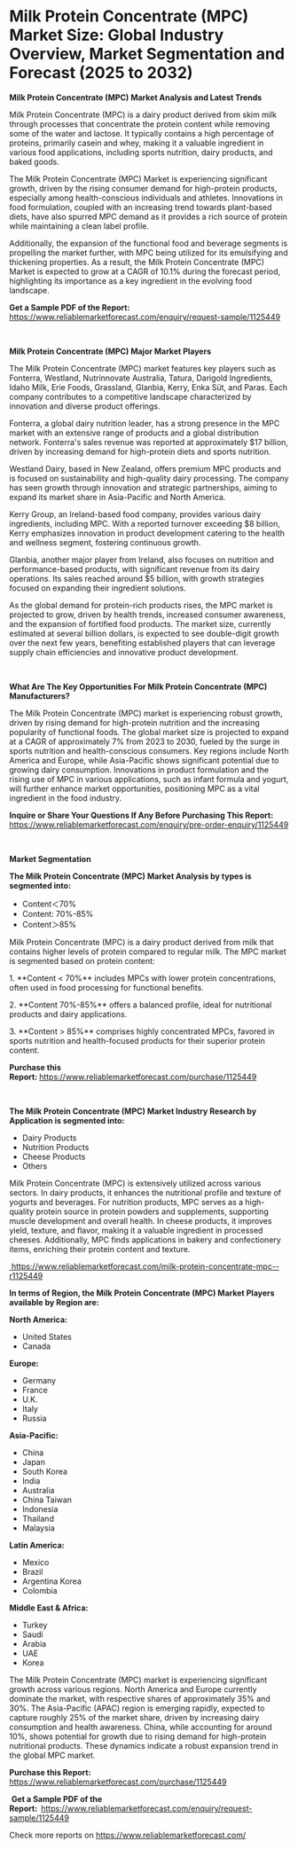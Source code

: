 <p><h1>Milk Protein Concentrate (MPC) Market Size: Global Industry Overview, Market Segmentation and Forecast (2025 to 2032)</h1></p><p><strong>Milk Protein Concentrate (MPC) Market Analysis and Latest Trends</strong></p>
<p><p>Milk Protein Concentrate (MPC) is a dairy product derived from skim milk through processes that concentrate the protein content while removing some of the water and lactose. It typically contains a high percentage of proteins, primarily casein and whey, making it a valuable ingredient in various food applications, including sports nutrition, dairy products, and baked goods. </p><p>The Milk Protein Concentrate (MPC) Market is experiencing significant growth, driven by the rising consumer demand for high-protein products, especially among health-conscious individuals and athletes. Innovations in food formulation, coupled with an increasing trend towards plant-based diets, have also spurred MPC demand as it provides a rich source of protein while maintaining a clean label profile.</p><p>Additionally, the expansion of the functional food and beverage segments is propelling the market further, with MPC being utilized for its emulsifying and thickening properties. As a result, the Milk Protein Concentrate (MPC) Market is expected to grow at a CAGR of 10.1% during the forecast period, highlighting its importance as a key ingredient in the evolving food landscape.</p></p>
<p><strong>Get a Sample PDF of the Report:&nbsp;</strong> <a href="https://www.reliablemarketforecast.com/enquiry/request-sample/1125449?utm_campaign=3381&utm_medium=2&utm_source=Github&utm_content=ia&utm_term=07042025&utm_id=milk-protein-concentrate-mpc">https://www.reliablemarketforecast.com/enquiry/request-sample/1125449</a></p>
<p>&nbsp;</p>
<p><strong>Milk Protein Concentrate (MPC) Major Market Players</strong></p>
<p><p>The Milk Protein Concentrate (MPC) market features key players such as Fonterra, Westland, Nutrinnovate Australia, Tatura, Darigold Ingredients, Idaho Milk, Erie Foods, Grassland, Glanbia, Kerry, Enka Süt, and Paras. Each company contributes to a competitive landscape characterized by innovation and diverse product offerings.</p><p>Fonterra, a global dairy nutrition leader, has a strong presence in the MPC market with an extensive range of products and a global distribution network. Fonterra's sales revenue was reported at approximately $17 billion, driven by increasing demand for high-protein diets and sports nutrition.</p><p>Westland Dairy, based in New Zealand, offers premium MPC products and is focused on sustainability and high-quality dairy processing. The company has seen growth through innovation and strategic partnerships, aiming to expand its market share in Asia-Pacific and North America. </p><p>Kerry Group, an Ireland-based food company, provides various dairy ingredients, including MPC. With a reported turnover exceeding $8 billion, Kerry emphasizes innovation in product development catering to the health and wellness segment, fostering continuous growth.</p><p>Glanbia, another major player from Ireland, also focuses on nutrition and performance-based products, with significant revenue from its dairy operations. Its sales reached around $5 billion, with growth strategies focused on expanding their ingredient solutions.</p><p>As the global demand for protein-rich products rises, the MPC market is projected to grow, driven by health trends, increased consumer awareness, and the expansion of fortified food products. The market size, currently estimated at several billion dollars, is expected to see double-digit growth over the next few years, benefiting established players that can leverage supply chain efficiencies and innovative product development.</p></p>
<p>&nbsp;</p>
<p><strong>What Are The Key Opportunities For Milk Protein Concentrate (MPC) Manufacturers?</strong></p>
<p><p>The Milk Protein Concentrate (MPC) market is experiencing robust growth, driven by rising demand for high-protein nutrition and the increasing popularity of functional foods. The global market size is projected to expand at a CAGR of approximately 7% from 2023 to 2030, fueled by the surge in sports nutrition and health-conscious consumers. Key regions include North America and Europe, while Asia-Pacific shows significant potential due to growing dairy consumption. Innovations in product formulation and the rising use of MPC in various applications, such as infant formula and yogurt, will further enhance market opportunities, positioning MPC as a vital ingredient in the food industry.</p></p>
<p><strong>Inquire or Share Your Questions If Any Before Purchasing This Report:</strong> <a href="https://www.reliablemarketforecast.com/enquiry/pre-order-enquiry/1125449?utm_campaign=3381&utm_medium=2&utm_source=Github&utm_content=ia&utm_term=07042025&utm_id=milk-protein-concentrate-mpc">https://www.reliablemarketforecast.com/enquiry/pre-order-enquiry/1125449</a></p>
<p>&nbsp;</p>
<p><strong>Market Segmentation</strong></p>
<p><strong>The Milk Protein Concentrate (MPC) Market Analysis by types is segmented into:</strong></p>
<p><ul><li>Content＜70%</li><li>Content: 70%-85%</li><li>Content＞85%</li></ul></p>
<p><p>Milk Protein Concentrate (MPC) is a dairy product derived from milk that contains higher levels of protein compared to regular milk. The MPC market is segmented based on protein content: </p><p>1. **Content < 70%** includes MPCs with lower protein concentrations, often used in food processing for functional benefits. </p><p>2. **Content 70%-85%** offers a balanced profile, ideal for nutritional products and dairy applications. </p><p>3. **Content > 85%** comprises highly concentrated MPCs, favored in sports nutrition and health-focused products for their superior protein content.</p></p>
<p><strong>Purchase this Report:&nbsp;</strong><a href="https://www.reliablemarketforecast.com/purchase/1125449?utm_campaign=3381&utm_medium=2&utm_source=Github&utm_content=ia&utm_term=07042025&utm_id=milk-protein-concentrate-mpc">https://www.reliablemarketforecast.com/purchase/1125449</a></p>
<p>&nbsp;</p>
<p><strong>The Milk Protein Concentrate (MPC) Market Industry Research by Application is segmented into:</strong></p>
<p><ul><li>Dairy Products</li><li>Nutrition Products</li><li>Cheese Products</li><li>Others</li></ul></p>
<p><p>Milk Protein Concentrate (MPC) is extensively utilized across various sectors. In dairy products, it enhances the nutritional profile and texture of yogurts and beverages. For nutrition products, MPC serves as a high-quality protein source in protein powders and supplements, supporting muscle development and overall health. In cheese products, it improves yield, texture, and flavor, making it a valuable ingredient in processed cheeses. Additionally, MPC finds applications in bakery and confectionery items, enriching their protein content and texture.</p></p>
<p><a href="https://www.reliablemarketforecast.com/milk-protein-concentrate-mpc--r1125449?utm_campaign=3381&utm_medium=2&utm_source=Github&utm_content=ia&utm_term=07042025&utm_id=milk-protein-concentrate-mpc">&nbsp;https://www.reliablemarketforecast.com/milk-protein-concentrate-mpc--r1125449</a></p>
<p><strong>In terms of Region, the Milk Protein Concentrate (MPC) Market Players available by Region are:</strong></p>
<p>
    <p> <strong> North America: </strong>
        <ul>
            <li>United States</li>
            <li>Canada</li>
        </ul>
        </p> 
    <p> <strong> Europe: </strong>
        <ul>
            <li>Germany</li>
            <li>France</li>
            <li>U.K.</li>
            <li>Italy</li>
            <li>Russia</li>
        </ul>
        </p> 
    <p> <strong> Asia-Pacific: </strong>
        <ul>
            <li>China</li>
            <li>Japan</li>
            <li>South Korea</li>
            <li>India</li>
            <li>Australia</li>
            <li>China Taiwan</li>
            <li>Indonesia</li>
            <li>Thailand</li>
            <li>Malaysia</li>
        </ul>
        </p> 
    <p> <strong> Latin America: </strong>
        <ul>
            <li>Mexico</li>
            <li>Brazil</li>
            <li>Argentina Korea</li>
            <li>Colombia</li>
        </ul>
        </p> 
    <p> <strong> Middle East & Africa: </strong>
        <ul>
            <li>Turkey</li>
            <li>Saudi</li>
            <li>Arabia</li>
            <li>UAE</li>
            <li>Korea</li>
        </ul>
    </p>
    </p>
<p><p>The Milk Protein Concentrate (MPC) market is experiencing significant growth across various regions. North America and Europe currently dominate the market, with respective shares of approximately 35% and 30%. The Asia-Pacific (APAC) region is emerging rapidly, expected to capture roughly 25% of the market share, driven by increasing dairy consumption and health awareness. China, while accounting for around 10%, shows potential for growth due to rising demand for high-protein nutritional products. These dynamics indicate a robust expansion trend in the global MPC market.</p></p>
<p><strong>Purchase this Report: </strong><a href="https://www.reliablemarketforecast.com/purchase/1125449?utm_campaign=3381&utm_medium=2&utm_source=Github&utm_content=ia&utm_term=07042025&utm_id=milk-protein-concentrate-mpc">https://www.reliablemarketforecast.com/purchase/1125449</a></p>
<p>&nbsp;<strong>Get a Sample PDF of the Report:&nbsp;&nbsp;</strong><a href="https://www.reliablemarketforecast.com/enquiry/request-sample/1125449?utm_campaign=3381&utm_medium=2&utm_source=Github&utm_content=ia&utm_term=07042025&utm_id=milk-protein-concentrate-mpc">https://www.reliablemarketforecast.com/enquiry/request-sample/1125449</a></p>
<p><strong></strong></p>
<p>Check more reports on <a href="https://www.reliablemarketforecast.com/?utm_campaign=3381&utm_medium=2&utm_source=Github&utm_content=ia&utm_term=07042025&utm_id=milk-protein-concentrate-mpc">https://www.reliablemarketforecast.com/</a></p>